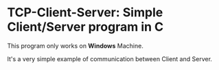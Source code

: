 # TCP-Client-Server: Simple Client/Server program in C

This program only works on **Windows** Machine. 

It's a very simple example of communication between Client and Server.
